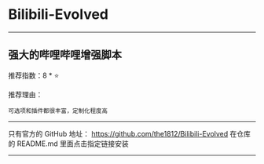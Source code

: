 # Bilibili-Evolved

---

## 强大的哔哩哔哩增强脚本

推荐指数：8 * ⭐

推荐理由：

    可选项和插件都很丰富，定制化程度高

---



只有官方的 GitHub 地址：
https://github.com/the1812/Bilibili-Evolved
在仓库的 README.md 里面点击指定链接安装


---


















